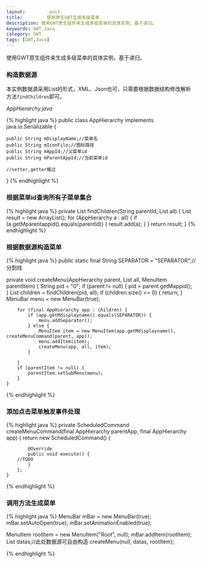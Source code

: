```yaml
---
layout:         post
title:         使用原生GWT生成多级菜单
description: 使用GWT原生组件来生成多级菜单的具体实例，基于递归。
keywords: GWT,Java
category: GWT
tags: [GWT,Java]
---
```


使用GWT原生组件来生成多级菜单的具体实例，基于递归。

### 构造数据源

本实例数据源采用List<AppHierarchy>的形式，XML、Json也可，只需要根据数据结构修改解析方法`findChildren`即可。

<!-- more -->

*AppHierarchy.java*

{% highlight java %}
public class AppHierarchy implements java.io.Serializable {

	public String mDisplayName;//菜单名
	public String mIconFile;//图标路径
	public String mAppId;//父菜单id
	public String mParentAppId;//当前菜单id

	//setter,getter略过

}
{% endhighlight %}


### 根据菜单id查询所有子菜单集合

{% highlight java %}
private List<AppHierarchy> findChildren(String parentId, List<AppHierarchy> all) {
		List<AppHierarchy> result = new ArrayList<AppHierarchy>();
		for (AppHierarchy a : all) {
			if (a.getMparentappid().equals(parentId)) {
				result.add(a);
			}
		}
		return result;
}
{% endhighlight %}

### 根据数据源构造菜单

{% highlight java %}
public static final String SEPARATOR = "SEPARATOR";//分割线

private void createMenu(AppHierarchy parent, List<AppHierarchy> all, MenuItem parentItem) {
		String pid = "0";
		if (parent != null) {
			pid = parent.getMappid();
		}
		List<AppHierarchy> children = findChildren(pid, all);
		if (children.size() <= 0) {
			return;
		}
		MenuBar menu = new MenuBar(true);

		for (final AppHierarchy app : children) {
			if (app.getMdisplayname().equals(SEPARATOR)) {
				menu.addSeparator();
			} else {
				MenuItem item = new MenuItem(app.getMdisplayname(), createMenuCommand(parent, app));
				menu.addItem(item);
				createMenu(app, all, item);
			}

		}
		if (parentItem != null) {
			parentItem.setSubMenu(menu);
		}
	}

{% endhighlight %}

### 添加点击菜单触发事件处理

{% highlight java %}
private ScheduledCommand createMenuCommand(final AppHierarchy parentApp, final AppHierarchy app) {
		return new ScheduledCommand() {

			@Override
			public void execute() {
        //TODO
			}
		};
	}
{% endhighlight %}

### 调用方法生成菜单

{% highlight java %}
MenuBar mBar = new MenuBar(true);
mBar.setAutoOpen(true);
mBar.setAnimationEnabled(true);

MenuItem rootItem = new MenuItem("Root", null);
mBar.addItem(rootItem);
List<AppHierarchy> datas;//此处数据源可自由构造
createMenu(null, datas, rootItem);

{% endhighlight %}

